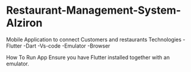 # Restaurant-Management-System-Alziron
Mobile Application to connect Customers and restaurants
Technologies
-Flutter
-Dart
-Vs-code
-Emulator
-Browser

How To Run App
Ensure you have Flutter installed together with an emulator.

